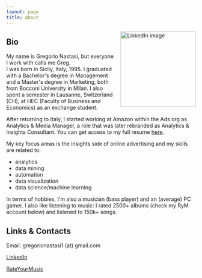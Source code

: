 ```yaml
---
layout: page
title: About
---
```


<img src="https://media.licdn.com/dms/image/v2/C4D03AQH2qTjw4Zg6AQ/profile-displayphoto-shrink_800_800/profile-displayphoto-shrink_800_800/0/1652341651338?e=1740009600&v=beta&t=-ax-Y9N3VhMd36_W2hjUwHmErfEUwS79mnzR-qXRvts" alt="LinkedIn image" style="float: right; margin-left: 15px; width: 200px;">

## Bio
My name is Gregorio Nastasi, but everyone I work with calls me Greg. <br>
I was born in Sicily, Italy, 1995. I graduated with a Bachelor's degree in Management and a Master's degree in Marketing, both from Bocconi University in Milan. I also spent a semester in Lausanne, Switzerland (CH), at HEC (Faculty of Business and Economics) as an exchange student.

After returning to Italy, I started working at Amazon within the Ads org as Analytics & Media Manager, a role that was later rebranded as Analytics & Insights Consultant. You can get access to my full resume [here](https://drive.google.com/file/d/15vwOa1MYKfET57H8fS0rTm2RXjxmFXF1/view?usp=sharing).

My key focus areas is the insights side of online advertising and my skills are related to:
- analytics
- data mining
- automation
- data visualization
- data science/machine learning

In terms of hobbies, I'm also a musician (bass player) and an (average) PC gamer. I also like listening to music: I rated 2500+ albums (check my RyM account below) and listened to 150k+ songs.

## Links & Contacts
Email: gregorionastasi1 (at) gmail.com

[LinkedIn](https://www.linkedin.com/in/gregorionastasi/)

[RateYourMusic](https://rateyourmusic.com/~Perennial_Quest)
